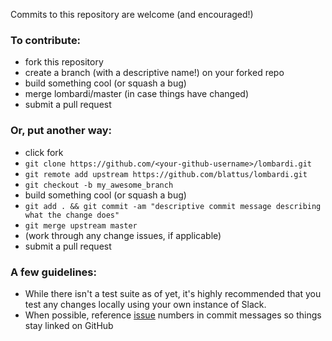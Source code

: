 Commits to this repository are welcome (and encouraged!)

### To contribute:
* fork this repository
* create a branch (with a descriptive name!) on your forked repo
* build something cool (or squash a bug)
* merge lombardi/master (in case things have changed)
* submit a pull request

### Or, put another way:
* click fork
* `git clone https://github.com/<your-github-username>/lombardi.git`
* `git remote add upstream https://github.com/blattus/lombardi.git`
* `git checkout -b my_awesome_branch`
* build something cool (or squash a bug)
* `git add . && git commit -am "descriptive commit message describing what the change does"`
* `git merge upstream master`
* (work through any change issues, if applicable)
* submit a pull request

### A few guidelines:
* While there isn't a test suite as of yet, it's highly recommended that you test any changes locally using your own instance of Slack.
* When possible, reference [issue](https://github.com/blattus/lombardi/issues) numbers in commit messages so things stay linked on GitHub
